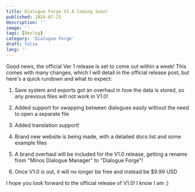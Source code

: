 ```yaml
---
title: Dialogue Forge V1.0 Coming Soon!
published: 2024-07-25
description: ''
image: ''
tags: [Devlog]
category: 'Dialogue Forge'
draft: false 
lang: ''
---
```


Good news, the official Ver 1 release is set to come out within a week! This comes with many changes, which I will detail in the official release post, but here's a quick rundown and what to expect:

1. Save system and exports got an overhaul in how the data is stored, so any previous files will  not work in V1.0!

2. Added support for swapping between dialogues easily without the need to open a separate file

3. Added translation support!

4. Brand new website is being made, with a detailed docs list and some example files

5. A brand overhaul will be included for the V1.0 release, getting a rename from "Minos Dialogue Manager" to "Dialogue Forge"!

6. Once V1.0 is out, it will no longer be free and instead be $9.99 USD

I hope you look forward to the official release of V1.0! I know I am :)